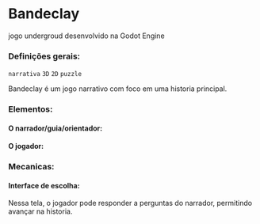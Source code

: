 # Bandeclay
jogo undergroud desenvolvido na Godot Engine  

### Definições gerais:
`narrativa` `3D` `2D` `puzzle`

Bandeclay é um jogo narrativo com foco em uma historia principal.



### Elementos:
#### O narrador/guia/orientador:
  

#### O jogador:


### Mecanicas:
#### Interface de escolha:
  Nessa tela, o jogador pode responder a perguntas do narrador, permitindo avançar na historia.
